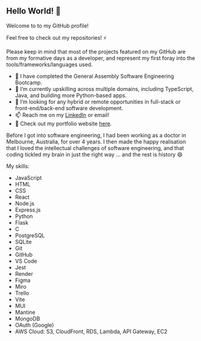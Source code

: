 ## Hello World! 👋

Welcome to to my GitHub profile! 

Feel free to check out my repositories! ⚡

Please keep in mind that most of the projects featured on my GitHub are from my formative days as a developer, and represent my first foray into the tools/frameworks/languages used. 

- 🔭 I have completed the General Assembly Software Engineering Bootcamp.
- 🌱 I’m currently upskilling across multiple domains, including TypeScript, Java, and building more Python-based apps. 
- 👯 I’m looking for any hybrid or remote opportunities in full-stack or front-end/back-end software development.
- 📫 Reach me on my [LinkedIn](www.linkedin.com/in/bernadine-dao) or email!
- 👀 Check out my portfolio website [here](https://berternie9.github.io/portfolio-website/).

Before I got into software engineering, I had been working as a doctor in Melbourne, Australia, for over 4 years. I then made the happy realisation that I loved the intellectual challenges of software engineering, and that coding tickled my brain in just the right way ... and the rest is history 😄 

My skills:
- JavaScript
- HTML
- CSS
- React
- Node.js
- Express.js
- Python
- Flask
- C
- PostgreSQL
- SQLite
- Git
- GitHub
- VS Code
- Jest
- Render
- Figma
- Miro
- Trello
- Vite
- MUI
- Mantine
- MongoDB
- OAuth (Google)
- AWS Cloud: S3, CloudFront, RDS, Lambda, API Gateway, EC2

